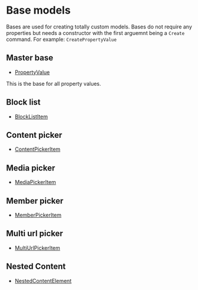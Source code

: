 # Base models

Bases are used for creating totally custom models. Bases do not require any properties but needs a constructor with the first arguemnt being a `Create` command. For example: `CreatePropertyValue` 

## Master base
* [PropertyValue](../../../src/Nikcio.UHeadless/UmbracoElements/Properties/Bases/Models/PropertyValue.cs)

This is the base for all property values.

## Block list
* [BlockListItem](../../../src/Nikcio.UHeadless/UmbracoElements/Properties/EditorsValues/BlockList/Models/BlockListItem.cs)

## Content picker
* [ContentPickerItem](../../../src/Nikcio.UHeadless/UmbracoElements/Properties/EditorsValues/ContentPicker/ContentPickerItem.cs)

## Media picker
* [MediaPickerItem](../../../src/Nikcio.UHeadless/UmbracoElements/Properties/EditorsValues/MediaPicker/Models/MediaPickerItem.cs)

## Member picker
* [MemberPickerItem](../../../src/Nikcio.UHeadless/UmbracoElements/Properties/EditorsValues/MemberPicker/Models/MemberPickerItem.cs)

## Multi url picker
* [MultiUrlPickerItem](../../../src/Nikcio.UHeadless/UmbracoElements/Properties/EditorsValues/MultiUrlPicker/Models/LinkPickerItem.cs)

## Nested Content
* [NestedContentElement](../../../src/Nikcio.UHeadless/UmbracoElements/Properties/EditorsValues/NestedContent/Models/NestedContentElement.cs)